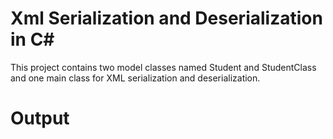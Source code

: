# Xml Serialization and Deserialization in C#

This project contains two model classes named Student and StudentClass and one main class for XML serialization and deserialization.

# Output
